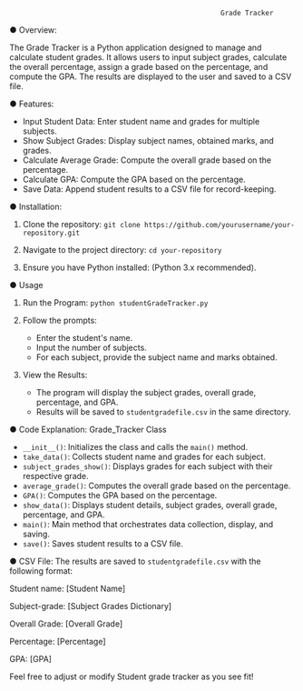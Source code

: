                                                         Grade Tracker

● Overview:

The Grade Tracker is a Python application designed to manage and calculate student grades. 
It allows users to input subject grades, calculate the overall percentage, assign a grade based on the percentage, and compute the GPA. 
The results are displayed to the user and saved to a CSV file.

● Features:
  - Input Student Data: Enter student name and grades for multiple subjects.
  - Show Subject Grades: Display subject names, obtained marks, and grades.
  - Calculate Average Grade: Compute the overall grade based on the percentage.
  - Calculate GPA: Compute the GPA based on the percentage.
  - Save Data: Append student results to a CSV file for record-keeping.


● Installation:

1. Clone the repository:
    `
    git clone https://github.com/yourusername/your-repository.git
    `

2. Navigate to the project directory:
    `
    cd your-repository
    `

3. Ensure you have Python installed: (Python 3.x recommended).

● Usage

1. Run the Program:
    `
    python studentGradeTracker.py
    `

2. Follow the prompts:
    - Enter the student's name.
    - Input the number of subjects.
    - For each subject, provide the subject name and marks obtained.

3. View the Results:
    - The program will display the subject grades, overall grade, percentage, and GPA.
    - Results will be saved to `studentgradefile.csv` in the same directory.

● Code Explanation:
Grade_Tracker Class

- `__init__()`: Initializes the class and calls the `main()` method.
- `take_data()`: Collects student name and grades for each subject.
- `subject_grades_show()`: Displays grades for each subject with their respective grade.
- `average_grade()`: Computes the overall grade based on the percentage.
- `GPA()`: Computes the GPA based on the percentage.
- `show_data()`: Displays student details, subject grades, overall grade, percentage, and GPA.
- `main()`: Main method that orchestrates data collection, display, and saving.
- `save()`: Saves student results to a CSV file.

● CSV File:
The results are saved to `studentgradefile.csv` with the following format:

Student name: [Student Name]

Subject-grade: [Subject Grades Dictionary]

Overall Grade: [Overall Grade]

Percentage: [Percentage]

GPA: [GPA]

Feel free to adjust or modify Student grade tracker as you see fit!
